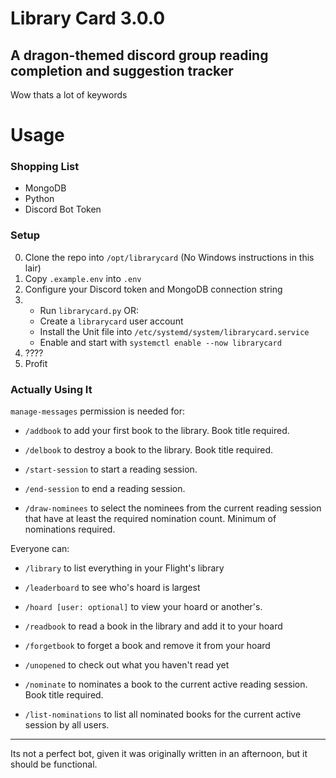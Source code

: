 # Library Card 3.0.0

## A dragon-themed discord group reading completion and suggestion tracker
Wow thats a lot of keywords


# Usage

### Shopping List
- MongoDB
- Python
- Discord Bot Token

### Setup
0. Clone the repo into `/opt/librarycard` (No Windows instructions in this lair)
1. Copy `.example.env` into `.env`
2. Configure your Discord token and MongoDB connection string
3. 
    - Run `librarycard.py` OR:
    - Create a `librarycard` user account
    - Install the Unit file into `/etc/systemd/system/librarycard.service`
    - Enable and start with `systemctl enable --now librarycard`
4. ????
5. Profit

### Actually Using It

`manage-messages` permission is needed for:
- `/addbook` to add your first book to the library. Book title required.
- `/delbook` to destroy a book to the library. Book title required.

- `/start-session` to start a reading session.
- `/end-session` to end a reading session.
- `/draw-nominees` to select the nominees from the current reading session that have at least the required nomination count. Minimum of nominations required.
  
Everyone can:
- `/library` to list everything in your Flight's library  
- `/leaderboard` to see who's hoard is largest  
- `/hoard [user: optional]` to view your hoard or another's.  
- `/readbook` to read a book in the library and add it to your hoard  
- `/forgetbook` to forget a book and remove it from your hoard  
- `/unopened` to check out what you haven't read yet

- `/nominate` to nominates a book to the current active reading session. Book title required.
- `/list-nominations` to list all nominated books for the current active session by all users.

***

Its not a perfect bot, given it was originally written in an afternoon, but it should be functional.